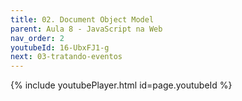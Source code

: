 ```yaml
---
title: 02. Document Object Model 
parent: Aula 8 - JavaScript na Web
nav_order: 2
youtubeId: 16-UbxFJ1-g
next: 03-tratando-eventos
---
```


{% include youtubePlayer.html id=page.youtubeId %}
